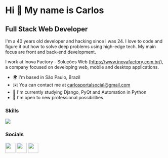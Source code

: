 Hi 👋 My name is Carlos
==========================

Full Stack Web Developer
-----------------------------

I'm a 40 years old developer and hacking since I was 24. I love to code and figure it out how to solve deep problems using high-edge tech. My main focus are front and back-end development.

I work at Inova Factory - Soluções Web (https://www.inovafactory.com.br/), a company focused on developing web, mobile and desktop applications.

* 🌍  I'm based in São Paulo, Brazil
* ✉️  You can contact me at [carlosportalsocial@gmail.com](mailto:carlosportalsocial@gmail.com)
* 🧠  I'm currently studying Django, PyQt and Automation in Python
* 🤝  I'm open to new professional possibilities

### Skills

<p>
<img src="https://user-images.githubusercontent.com/4727/38117842-2d270f22-336c-11e8-8413-e5daf9ae41e9.png">
</p>

### Socials

<p align="left"><a href="https://github.com/carlos-e-vieira" target="_blank" rel="noreferrer"><img src="https://raw.githubusercontent.com/danielcranney/readme-generator/main/public/icons/socials/github-dark.svg" width="32" height="32" /></a> <a href="https://www.linkedin.com/in/carlos-eduardo-1a740a1a2/" target="_blank" rel="noreferrer"><img src="https://raw.githubusercontent.com/danielcranney/readme-generator/main/public/icons/socials/linkedin.svg" width="32" height="32" /></a> <a href="https://www.instagram.com/carloseduvie/" target="_blank" rel="noreferrer"><img src="https://raw.githubusercontent.com/danielcranney/readme-generator/main/public/icons/socials/instagram.svg" width="32" height="32" /></a> </p>


